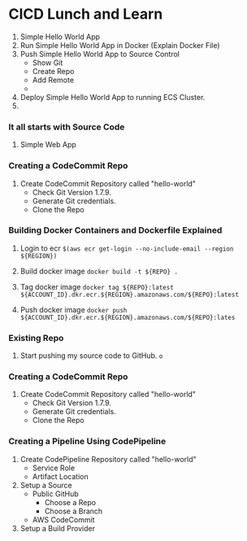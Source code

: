 # CICD Lunch and Learn

1. Simple Hello World App
2. Run Simple Hello World App in Docker (Explain Docker File)
3. Push Simple Hello World App to Source Control
    - Show Git
    - Create Repo
    - Add Remote
    - 
4. Deploy Simple Hello World App to running ECS Cluster.
5. 

### It all starts with Source Code
1. Simple Web App

### Creating a CodeCommit Repo

1. Create CodeCommit Repository called "hello-world"
    - Check Git Version 1.7.9.
    - Generate Git credentials.
    - Clone the Repo

### Building Docker Containers and Dockerfile Explained

1. Login to ecr
```$(aws ecr get-login --no-include-email --region ${REGION})```

2. Build docker image
```docker build -t ${REPO} .```

3. Tag docker image
```docker tag ${REPO}:latest ${ACCOUNT_ID}.dkr.ecr.${REGION}.amazonaws.com/${REPO}:latest```
4. Push docker image
```docker push ${ACCOUNT_ID}.dkr.ecr.${REGION}.amazonaws.com/${REPO}:lates```

### Existing Repo 

1. Start pushing my source code to GitHub.
```o```

### Creating a CodeCommit Repo

1. Create CodeCommit Repository called "hello-world"
    - Check Git Version 1.7.9.
    - Generate Git credentials.
    - Clone the Repo

### Creating a Pipeline Using CodePipeline

1. Create CodePipeline Repository called "hello-world"
    - Service Role
    - Artifact Location
2. Setup a Source
    - Public GitHub
        - Choose a Repo
        - Choose a Branch
    - AWS CodeCommit
3. Setup a Build Provider